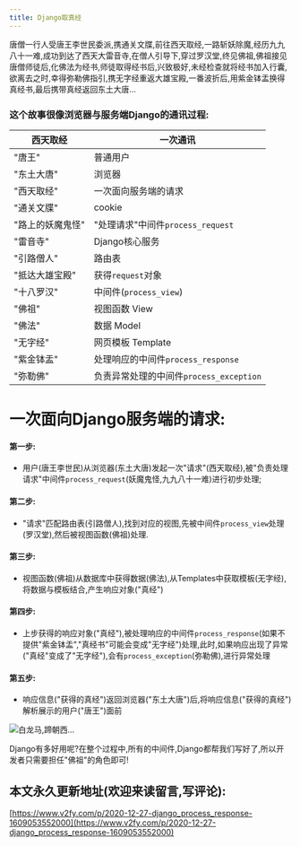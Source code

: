```yaml
---
title: Django取真经
---
```




唐僧一行人受唐王李世民委派,携通关文牒,前往西天取经,一路斩妖除魔,经历九九八十一难,成功到达了西天大雷音寺,在僧人引导下,穿过罗汉堂,终见佛祖,佛祖接见唐僧师徒后,化佛法为经书,师徒取得经书后,兴致极好,未经检查就将经书加入行囊,欲离去之时,幸得弥勒佛指引,携无字经重返大雄宝殿,一番波折后,用紫金钵盂换得真经书,最后携带真经返回东土大唐...

### 这个故事很像浏览器与服务端Django的通讯过程:

| 西天取经         | 一次通讯                                |
| ---------------- | --------------------------------------- |
| "唐王"           | 普通用户                                |
| "东土大唐"       | 浏览器                                  |
| "西天取经"       | 一次面向服务端的请求                    |
| "通关文牒"       | cookie                                  |
| "路上的妖魔鬼怪" | "处理请求"中间件`process_request`       |
| "雷音寺"         | Django核心服务                          |
| "引路僧人"       | 路由表                                  |
| "抵达大雄宝殿"   | 获得`request`对象                       |
| "十八罗汉"       | 中间件(`process_view`)                  |
| "佛祖"           | 视图函数 View                           |
| "佛法"           | 数据 Model                              |
| "无字经"         | 网页模板 Template                       |
| "紫金钵盂"       | 处理响应的中间件`process_response`      |
| "弥勒佛"         | 负责异常处理的中间件`process_exception` |

# 一次面向Django服务端的请求:

#### 第一步:
- 用户(唐王李世民)从浏览器(东土大唐)发起一次"请求"(西天取经),被"负责处理请求"中间件`process_request`(妖魔鬼怪,九九八十一难)进行初步处理;

#### 第二步:
- "请求"匹配路由表(引路僧人),找到对应的视图,先被中间件`process_view`处理(罗汉堂),然后被视图函数(佛祖)处理.

#### 第三步:
- 视图函数(佛祖)从数据库中获得数据(佛法),从Templates中获取模板(无字经),将数据与模板结合,产生响应对象("真经")

#### 第四步:
- 上步获得的响应对象("真经"),被处理响应的中间件`process_response`(如果不提供"紫金钵盂","真经书"可能会变成"无字经")处理,此时,如果响应出现了异常("真经"变成了"无字经"),会有`process_exception`(弥勒佛),进行异常处理


#### 第五步:
- 响应信息("获得的真经")返回浏览器("东土大唐")后,将响应信息("获得的真经")解析展示的用户("唐王")面前


![白龙马,蹄朝西...](https://www.v2fy.com/asset/0i/jikemiji/jikemiji-md/2020-12-27-django_process_response-1609053552000.assets/1240.png)



Django有多好用呢?在整个过程中,所有的中间件,Django都帮我们写好了,所以开发者只需要担任"佛祖"的角色即可!





## 本文永久更新地址(欢迎来读留言,写评论):

[https://www.v2fy.com/p/2020-12-27-django_process_response-1609053552000](https://www.v2fy.com/p/2020-12-27-django_process_response-1609053552000)